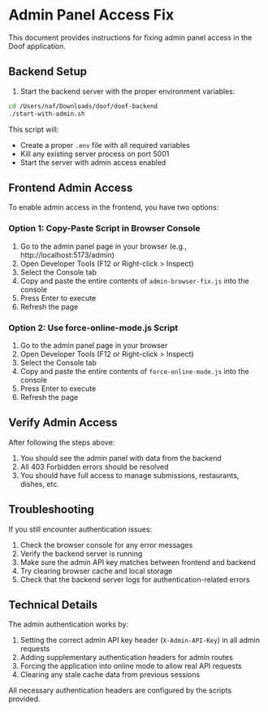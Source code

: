 # Admin Panel Access Fix

This document provides instructions for fixing admin panel access in the Doof application.

## Backend Setup

1. Start the backend server with the proper environment variables:

```bash
cd /Users/naf/Downloads/doof/doof-backend
./start-with-admin.sh
```

This script will:
- Create a proper `.env` file with all required variables
- Kill any existing server process on port 5001
- Start the server with admin access enabled

## Frontend Admin Access

To enable admin access in the frontend, you have two options:

### Option 1: Copy-Paste Script in Browser Console

1. Go to the admin panel page in your browser (e.g., http://localhost:5173/admin)
2. Open Developer Tools (F12 or Right-click > Inspect)
3. Select the Console tab
4. Copy and paste the entire contents of `admin-browser-fix.js` into the console
5. Press Enter to execute
6. Refresh the page

### Option 2: Use force-online-mode.js Script

1. Go to the admin panel page in your browser
2. Open Developer Tools (F12 or Right-click > Inspect)
3. Select the Console tab
4. Copy and paste the entire contents of `force-online-mode.js` into the console
5. Press Enter to execute
6. Refresh the page

## Verify Admin Access

After following the steps above:

1. You should see the admin panel with data from the backend
2. All 403 Forbidden errors should be resolved
3. You should have full access to manage submissions, restaurants, dishes, etc.

## Troubleshooting

If you still encounter authentication issues:

1. Check the browser console for any error messages
2. Verify the backend server is running
3. Make sure the admin API key matches between frontend and backend
4. Try clearing browser cache and local storage
5. Check that the backend server logs for authentication-related errors

## Technical Details

The admin authentication works by:

1. Setting the correct admin API key header (`X-Admin-API-Key`) in all admin requests
2. Adding supplementary authentication headers for admin routes
3. Forcing the application into online mode to allow real API requests
4. Clearing any stale cache data from previous sessions

All necessary authentication headers are configured by the scripts provided. 